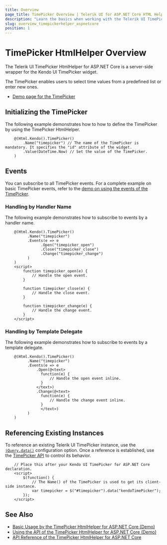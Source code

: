 ```yaml
---
title: Overview
page_title: TimePicker Overview | Telerik UI for ASP.NET Core HTML Helpers
description: "Learn the basics when working with the Telerik UI TimePicker HtmlHelper for ASP.NET Core (MVC 6 or ASP.NET Core MVC)."
slug: overview_timepickerhelper_aspnetcore
position: 1
---
```


# TimePicker HtmlHelper Overview

The Telerik UI TimePicker HtmlHelper for ASP.NET Core is a server-side wrapper for the Kendo UI TimePicker widget.

The TimePicker enables users to select time values from a predefined list or enter new ones.

* [Demo page for the TimePicker](https://demos.telerik.com/aspnet-core/timepicker/index)

## Initializing the TimePicker

The following example demonstrates how to how to define the TimePicker by using the TimePicker HtmlHelper.

```
    @(Html.Kendo().TimePicker()
        .Name("timepicker") // The name of the TimePicker is mandatory. It specifies the "id" attribute of the widget.
        .Value(DateTime.Now) // Set the value of the TimePicker.
    )
```

## Events

You can subscribe to all TimePicker events. For a complete example on basic TimePicker events, refer to the [demo on using the events of the TimePicker](https://demos.telerik.com/aspnet-core/timepicker/events).

### Handling by Handler Name

The following example demonstrates how to subscribe to events by a handler name.

```
    @(Html.Kendo().TimePicker()
          .Name("timepicker")
          .Events(e => e
                .Open("timepicker_open")
                .Close("timepicker_close")
                .Change("timepicker_change")
          )
    )
    <script>
        function timepicker_open(e) {
            // Handle the open event.
        }

        function timepicker_close(e) {
            // Handle the close event.
        }

        function timepicker_change(e) {
            // Handle the change event.
        }
    </script>
```

### Handling by Template Delegate

The following example demonstrates how to subscribe to events by a template delegate.

```
    @(Html.Kendo().TimePicker()
          .Name("timepicker")
          .Events(e => e
              .Open(@<text>
                function(e) {
                    // Handle the open event inline.
                }
              </text>)
              .Change(@<text>
                function(e) {
                    // Handle the change event inline.
                }
                </text>)
          )
    )
```

## Referencing Existing Instances

To reference an existing Telerik UI TimePicker instance, use the [`jQuery.data()`](https://api.jquery.com/jQuery.data/) configuration option. Once a reference is established, use the [TimePicker API](/api/timepicker) to control its behavior.

```
    // Place this after your Kendo UI TimePicker for ASP.NET Core declaration.
    <script>
        $(function() {
            // The Name() of the TimePicker is used to get its client-side instance.
            var timepicker = $("#timepicker").data("kendoTimePicker");
        });
    </script>
```

## See Also

* [Basic Usage by the TimePicker HtmlHelper for ASP.NET Core (Demo)](https://demos.telerik.com/aspnet-core/timepicker)
* [Using the API of the TimePicker HtmlHelper for ASP.NET Core (Demo)](https://demos.telerik.com/aspnet-core/timepicker/api)
* [API Reference of the TimePicker HtmlHelper for ASP.NET Core](/api/timepicker)
